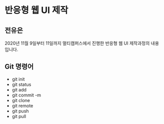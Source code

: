 # 반응형 웹 UI 제작
## 전유은
2020년 11월 9일부터 11일까지 멀티캠퍼스에서 진행한 반응형 웹 UI 제작과정의 내용입니다.

## Git 명령어
- git init
- git status
- git add
- git commit -m
- git clone 
- git remote
- git push
- git pull